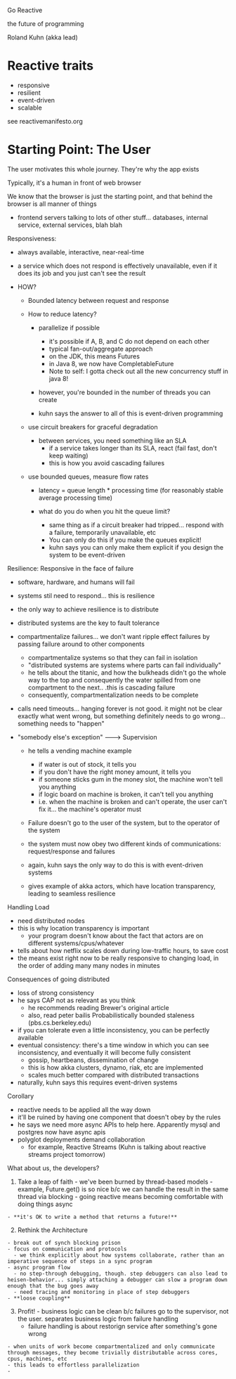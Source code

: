 Go Reactive

the future of programming

Roland Kuhn (akka lead)

# Reactive traits

- responsive
- resilient
- event-driven
- scalable

see reactivemanifesto.org



# Starting Point: The User

The user motivates this whole journey. They're why the app exists

Typically, it's a human in front of web browser

We know that the browser is just the starting point, and that behind the browser is all manner of things
  - frontend servers talking to lots of other stuff... databases, internal service, external services, blah blah

Responsiveness:

  - always available, interactive, near-real-time
  - a service which does not respond is effectively unavailable, even if it does its job and you just can't see the result

  - HOW?

    - Bounded latency between request and response
    - How to reduce latency?
      - parallelize if possible
        - it's possible if A, B, and C do not depend on each other
        - typical fan-out/aggregate approach
        - on the JDK, this means Futures
        - in Java 8, we now have CompletableFuture
        - Note to self: I gotta check out all the new concurrency stuff in java 8!

      - however, you're bounded in the number of threads you can create
      - kuhn says the answer to all of this is event-driven programming

    - use circuit breakers for graceful degradation
      - between services, you need something like an SLA
        - if a service takes longer than its SLA, react (fail fast, don't keep waiting)
        - this is how you avoid cascading failures

    - use bounded queues, measure flow rates

      - latency = queue length * processing time (for reasonably stable average processing time)

      - what do you do when you hit the queue limit?
        - same thing as if a circuit breaker had tripped... respond with a failure, temporarily unavailable, etc
        - You can only do this if you make the queues explicit!
        - kuhn says you can only make them explicit if you design the system to be event-driven

Resilience: Responsive in the face of failure

 - software, hardware, and humans will fail
 - systems stil need to respond... this is resilience
 - the only way to achieve resilience is to distribute
 - distributed systems are the key to fault tolerance

 - compartmentalize failures... we don't want ripple effect failures by passing failure around to other components
   - compartmentalize systems so that they can fail in isolation
   - "distributed systems are systems where parts can fail individually"
   - he tells about the titanic, and how the bulkheads didn't go the whole way to the top and consequently the water spilled from one compartment to the next.. .this is cascading failure
   - consequently, compartmentalization needs to be complete

 - calls need timeouts... hanging forever is not good. it might not be clear exactly what went wrong, but something definitely needs to go wrong... something needs to "happen"
 - "somebody else's exception" ---> Supervision
   - he tells a vending machine example
     - if water is out of stock, it tells you
     - if you don't have the right money amount, it tells you
     - if someone sticks gum in the money slot, the machine won't tell you anything
     - if logic board on machine is broken, it can't tell you anything
     - i.e. when the machine is broken and can't operate, the user can't fix it... the machine's operator must

   - Failure doesn't go to the user of the system, but to the operator of the system
   - the system must now obey two different kinds of communications: request/response and failures

   - again, kuhn says the only way to do this is with event-driven systems
   - gives example of akka actors, which have location transparency, leading to seamless resilience

 Handling Load

   - need distributed nodes
   - this is why location transparency is important
     - your program doesn't know about the fact that actors are on different systems/cpus/whatever
   - tells about how netflix scales down during low-traffic hours, to save cost
   - the means exist right now to be really responsive to changing load, in the order of adding many many nodes in minutes


Consequences of going distributed

 - loss of strong consistency
 - he says CAP not as relevant as you think
   - he recommends reading Brewer's original article
   - also, read peter bailis Probabilistically bounded staleness (pbs.cs.berkeley.edu)
 - if you can tolerate even a little inconsistency, you can be perfectly available
 - eventual consistency: there's a time window in which you can see inconsistency, and eventually it will become fully consistent
   - gossip, heartbeans, dissemination of change
   - this is how akka clusters, dynamo, riak, etc are implemented
   - scales much better compared with distributed transactions
 - naturally, kuhn says this requires event-driven systems

Corollary

 - reactive needs to be applied all the way down
 - it'll be ruined by having one component that doesn't obey by the rules
 - he says we need more async APIs to help here. Apparently mysql and postgres now have async apis
 - polyglot deployments demand collaboration
   - for example, Reactive Streams (Kuhn is talking about reactive streams project tomorrow)

What about us, the developers?

  1. Take a leap of faith
    - we've been burned by thread-based models
    - example, Future.get() is so nice b/c we can handle the result in the same thread via blocking
    - going reactive means becoming comfortable with doing things async

    - **it's OK to write a method that returns a future!**

  2. Rethink the Architecture

    - break out of synch blocking prison
    - focus on communication and protocols
      - we think explicitly about how systems collaborate, rather than an imperative sequence of steps in a sync program
    - async program flow
      - no step-through debugging, though. step debuggers can also lead to heisen-behavior... simply attaching a debugger can slow a program down enough that the bug goes away
      - need tracing and monitoring in place of step debuggers
    - **loose coupling**

  3. Profit!
    - business logic can be clean b/c failures go to the supervisor, not the user. separates business logic from failure handling
      - failure handling is about restorign service after something's gone wrong

    - when units of work become compartmentalized and only communicate through messages, they become trivially distributable across cores, cpus, machines, etc
    - this leads to effortless parallelization
    -






